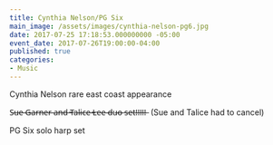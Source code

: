 ```yaml
---
title: Cynthia Nelson/PG Six
main_image: /assets/images/cynthia-nelson-pg6.jpg
date: 2017-07-25 17:18:53.000000000 -05:00
event_date: 2017-07-26T19:00:00-04:00
published: true
categories:
- Music
---
```


Cynthia Nelson rare east coast appearance

S̶u̶e̶ ̶G̶a̶r̶n̶e̶r̶ ̶a̶n̶d̶ ̶T̶a̶l̶i̶c̶e̶ ̶L̶e̶e̶ ̶d̶u̶o̶ ̶s̶e̶t̶!̶!̶!̶!̶!̶  (Sue and Talice had to cancel)

PG Six solo harp set
